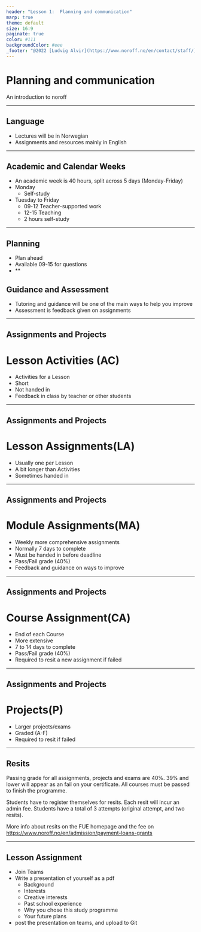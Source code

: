 ```yaml
---
header: "Lesson 1:  Planning and communication"
marp: true
theme: default
size: 16:9
paginate: true
color: #111
backgroundColor: #eee
_footer: "@2022 [Ludvig Alvir](https://www.noroff.no/en/contact/staff/) using [Marp](https://marp.app/)"
---
```


<!-- prettier-ignore -->
# Planning and communication

An introduction to noroff

---

 <!-- prettier-ignore -->

## Language

- Lectures will be in Norwegian
- Assignments and resources mainly in English

---

<!-- prettier-ignore -->
## Academic and Calendar Weeks

- An academic week is 40 hours, split across 5 days (Monday-Friday)
- Monday
  - Self-study
- Tuesday to Friday
  - 09-12 Teacher-supported work
  - 12-15 Teaching
  - 2 hours self-study

---

<!-- prettier-ignore -->
## Planning

- Plan ahead
- Available 09-15 for questions
- \*\*

<!-- prettier-ignore -->
## Guidance and Assessment

- Tutoring and guidance will be one of the main ways to help you improve
- Assessment is feedback given on assignments

---

<!-- prettier-ignore -->
## Assignments and Projects

# Lesson Activities (AC)

- Activities for a Lesson
- Short
- Not handed in
- Feedback in class by teacher or other students

---

<!-- prettier-ignore -->
## Assignments and Projects

# Lesson Assignments(LA)

- Usually one per Lesson
- A bit longer than Activities
- Sometimes handed in

---

<!-- prettier-ignore -->
## Assignments and Projects

# Module Assignments(MA)

- Weekly more comprehensive assignments
- Normally 7 days to complete
- Must be handed in before deadline
- Pass/Fail grade (40%)
- Feedback and guidance on ways to improve

---

<!-- prettier-ignore -->
## Assignments and Projects

# Course Assignment(CA)

- End of each Course
- More extensive
- 7 to 14 days to complete
- Pass/Fail grade (40%)
- Required to resit a new assignment if failed

---

<!-- prettier-ignore -->
## Assignments and Projects

# Projects(P)

- Larger projects/exams
- Graded (A-F)
- Required to resit if failed

---

<!-- prettier-ignore -->
## Resits

Passing grade for all assignments, projects and exams are 40%. 39% and lower will appear as an fail on your certificate. All courses must be passed to finish the programme.

Students have to register themselves for resits. Each resit will incur an admin fee. Students have a total of 3 attempts (original attempt, and two resits).

More info about resits on the FUE homepage and the fee on
https://www.noroff.no/en/admission/payment-loans-grants

---

<!-- prettier-ignore -->
## Lesson Assignment

- Join Teams
- Write a presentation of yourself as a pdf
  - Background
  - Interests
  - Creative interests
  - Past school experience
  - Why you chose this study programme
  - Your future plans
- post the presentation on teams, and upload to Git
